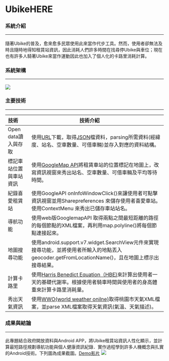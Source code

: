 <h1>UbikeHERE</h1>
<h3>系統介紹<hr></h3>
隨著Ubike的普及，愈來愈多民眾使用此來當作代步工具。然而，使用者卻無法及時且隨時地得知租賃站資訊，因此消耗人們許多時間在找尋停Ubike與車位；現在也有許多人騎著Ubike來當作運動因此也加入了個人化的卡路里消耗計算。
<h3>系統架構<hr></h3>
<img src="https://user-images.githubusercontent.com/11407961/30754106-fd8eb640-9ff3-11e7-9c25-c62b175301b0.JPG">
<h3>主要技術<hr></h3>

| 技術        | 技術介紹           
| ------------- |-------------| 
| Open data讀入與存取|使用<a href="https://data.gov.tw/dataset/28228">URL</a>下載，取得<a href="http://data.tycg.gov.tw/opendata/datalist/datasetMeta/download?id=5ca2bfc7-9ace-4719-88ae-4034b9a5a55c&rid=a1b4714b-3b75-4ff8-a8f2-cc377e4eaa0f">JSON</a>檔資料，parsing所需資料(經緯度、站名、空車數量、可借車輛)並存入對應的資料結構。| 
| 標記車站位置與車站資訊|使用<a href="https://developers.google.com/maps/documentation/javascript/?hl=zh-tw">GoogleMap API</a>將租賃車站的位置標記在地圖上，改寫資訊視窗來秀出站名、空車數量、可借車輛及平均等待時間。|   
| 紀錄喜愛租賃站 | 使用GoogleAPI onInfoWindowClick()來讓使用者可點擊資訊視窗並用Sharepreferences 來儲存使用者喜愛車站。使用ContextMenu 來秀出已儲存車站站名。      |   
| 導航功能|使用web版GooglemapAPI 取得兩點之間最短距離的路徑的每個節點的XML檔案，再利用map.polyline()將每個節點連接起來。| 
| 地圖搜尋功能|使用android.support.v7.widget.SearchView元件來實現搜尋功能，並將使用者所輸入的地點丟入geocoder.getFromLocationName()，且在地圖上標示出搜尋結果。|  
| 計算卡路里|使用<a href="https://en.wikipedia.org/wiki/Harris%E2%80%93Benedict_equation">Harris Benedict Equation（HBE)</a>來計算出使用者一天的基礎代謝率。根據使用者騎車時間與使用者的身高體重來計算卡路里消耗量。| 
| 秀出天氣資訊|使用<a href="https://www.worldweatheronline.com">WWO(world weather onilne)</a>取得桃園市天氣XML檔案，並parse XML檔案取得天氣資訊(氣溫、天氣描述)。| 

<h3>成果與結論<hr></h3>
此專題結合政府開放資料與Android APP，將Ubike租賃站資訊人性化顯示，並計算最短路徑規劃導航功能與個人健康資訊紀錄．實作過程學到許多人機概念與扎實的Android技術。下列圖為成果截圖。<a href="https://www.youtube.com/watch?v=filSDqvmA5Y">Demo影片</a>
<img src="https://user-images.githubusercontent.com/11407961/30774227-d94bd420-a0b1-11e7-81f2-c3bb0e81b82e.png">
